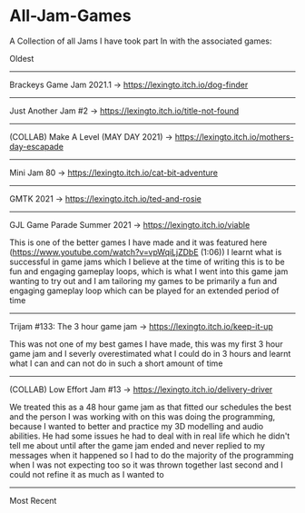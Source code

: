 # All-Jam-Games
A Collection of all Jams I have took part In with the associated games:

Oldest
_________________________________________________________________________________________________________________________________________________________________________

Brackeys Game Jam 2021.1 ->  https://lexingto.itch.io/dog-finder

_________________________________________________________________________________________________________________________________________________________________________

Just Another Jam #2 -> https://lexingto.itch.io/title-not-found

_________________________________________________________________________________________________________________________________________________________________________

(COLLAB) Make A Level (MAY DAY 2021) -> https://lexingto.itch.io/mothers-day-escapade

_________________________________________________________________________________________________________________________________________________________________________

Mini Jam 80 -> https://lexingto.itch.io/cat-bit-adventure

_________________________________________________________________________________________________________________________________________________________________________

GMTK 2021 -> https://lexingto.itch.io/ted-and-rosie

_________________________________________________________________________________________________________________________________________________________________________

GJL Game Parade Summer 2021 -> https://lexingto.itch.io/viable

This is one of the better games I have made and it was featured here (https://www.youtube.com/watch?v=vpWqiLjZDbE (1:06)) I learnt what is successful in game jams which I believe at the time of writing this is to be fun and engaging gameplay loops, which is what I went into this game jam wanting to try out and I am tailoring my games to be primarily a fun and engaging gameplay loop which can be played for an extended period of time

_________________________________________________________________________________________________________________________________________________________________________

Trijam #133: The 3 hour game jam -> https://lexingto.itch.io/keep-it-up

This was not one of my best games I have made, this was my first 3 hour game jam and I severly overestimated what I could do in 3 hours and learnt what I can and can not do in such a short amount of time

_________________________________________________________________________________________________________________________________________________________________________

(COLLAB) Low Effort Jam #13 -> https://lexingto.itch.io/delivery-driver 

We treated this as a 48 hour game jam as that fitted our schedules the best and the person I was working with on this was doing the programming, because I wanted to better and practice my 3D modelling and audio abilities. He had some issues he had to deal with in real life which he didn't tell me about until after the game jam ended and never replied to my messages when it happened so I had to do the majority of the programming  when I was not expecting too so it was thrown together last second and I could not refine it as much as I wanted to

_________________________________________________________________________________________________________________________________________________________________________

Most Recent
